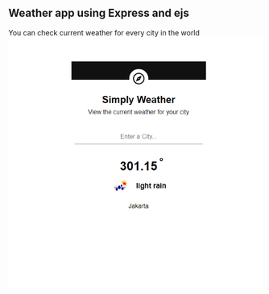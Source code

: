 ## Weather app using Express and ejs

You can check current weather for every city in the world
![weather app](./WeatherApp.png)